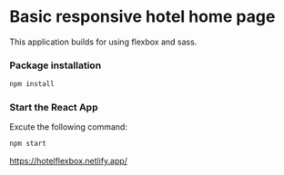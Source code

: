 # Basic responsive hotel home page

This application builds for using flexbox and sass.

### Package installation

```bash
npm install
```

### Start the React App

Excute the following command:

```bash
npm start
```

https://hotelflexbox.netlify.app/
